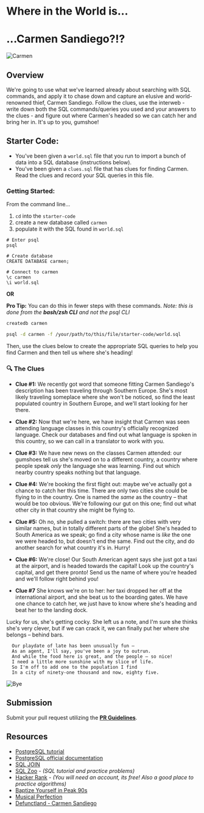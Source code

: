 # Where in the World is...

# ...Carmen Sandiego?!?

![Carmen](https://i.giphy.com/13n8txR8c9UDHG.gif)

## Overview
We're going to use what we've learned already about searching with SQL commands, and apply it to chase down and capture an elusive and world-renowned thief, Carmen Sandiego. Follow the clues, use the interweb - write down both the SQL commands/queries you used and your answers to the clues - and figure out where Carmen's headed so we can catch her and bring her in. It's up to you, gumshoe!

## Starter Code:
* You've been given a `world.sql` file that you run to import a bunch of data into a SQL database (instructions below).
* You've been given a `clues.sql` file that has clues for finding Carmen. Read the clues and record your SQL queries in this file.

### Getting Started:

From the command line...

1. `cd` into the `starter-code`
2. create a new database called `carmen`
3. populate it with the SQL found in `world.sql`

```
# Enter psql
psql

# Create database
CREATE DATABASE carmen;

# Connect to carmen
\c carmen
\i world.sql
```

**OR**

**Pro Tip:** You can do this in fewer steps with these commands. *Note: this is done from the **bash/zsh CLI** and not the psql CLI*

```bash
createdb carmen

psql -d carmen -f /your/path/to/this/file/starter-code/world.sql
```

Then, use the clues below to create the appropriate SQL queries to help you find Carmen and then tell us where she's heading!

### :mag: The Clues

* **Clue #1:** We recently got word that someone fitting Carmen Sandiego's description has been traveling through Southern Europe. She's most likely traveling someplace where she won't be noticed, so find the least populated country in Southern Europe, and we'll start looking for her there.

* **Clue #2:** Now that we're here, we have insight that Carmen was seen attending language classes in this country's officially recognized language. Check our databases and find out what language is spoken in this country, so we can call in a translator to work with you.

* **Clue #3:** We have new news on the classes Carmen attended: our gumshoes tell us she's moved on to a different country, a country where people speak _only_ the language she was learning. Find out which nearby country speaks nothing but that language.

* **Clue #4:** We're booking the first flight out: maybe we've actually got a chance to catch her this time. There are only two cities she could be flying to in the country. One is named the _same_ as the country – that would be too obvious. We're following our gut on this one; find out what other city in that country she might be flying to.

* **Clue #5:** Oh no, she pulled a switch: there are two cities with very similar names, but in totally different parts of the globe! She's headed to South America as we speak; go find a city whose name is _like_ the one we were headed to, but doesn't end the same. Find out the city, and do another search for what country it's in. Hurry!

* **Clue #6:** We're close! Our South American agent says she just got a taxi at the airport, and is headed towards the capital! Look up the country's capital, and get there pronto! Send us the name of where you're headed and we'll follow right behind you!

* **Clue #7** She knows we're on to her: her taxi dropped her off at the international airport, and she beat us to the boarding gates. We have one chance to catch her, we just have to know where she's heading and beat her to the landing dock.

Lucky for us, she's getting cocky. She left us a note, and I'm sure she thinks she's very clever, but if we can crack it, we can finally put her where she belongs – behind bars.

```
  Our playdate of late has been unusually fun –
  As an agent, I'll say, you've been a joy to outrun.
  And while the food here is great, and the people – so nice!
  I need a little more sunshine with my slice of life.
  So I'm off to add one to the population I find
  In a city of ninety-one thousand and now, eighty five.
```

![Bye](https://external-content.duckduckgo.com/iu/?u=https%3A%2F%2Fthumbs.gfycat.com%2FInnocentSeriousChipmunk-max-1mb.gif&f=1&nofb=1)

## Submission

Submit your pull request utilizing the **[PR Guidelines](https://github.com/SEI-R-9-19/template_pull_request)**.

## Resources
- [PostgreSQL tutorial](http://www.tutorialspoint.com/postgresql/)
- [PostgreSQL official documentation](http://www.postgresql.org/docs/)
- [SQL JOIN](http://www.dofactory.com/sql/join)
- [SQL Zoo](http://sqlzoo.net/) - _(SQL tutorial and practice problems)_
- [Hacker Rank](https://www.hackerrank.com/domains/sql/select) - _(You will need an account, its free! Also a good place to practice algorithms)_
- [Baptize Yourself in Peak 90s](https://youtu.be/roiJizt8jxw)
- [Musical Perfection](https://www.youtube.com/watch?v=E9aDMuBjR7Q)
- [Defunctland - Carmen Sandiego](https://www.youtube.com/watch?v=OVVkSlXl41Q)
